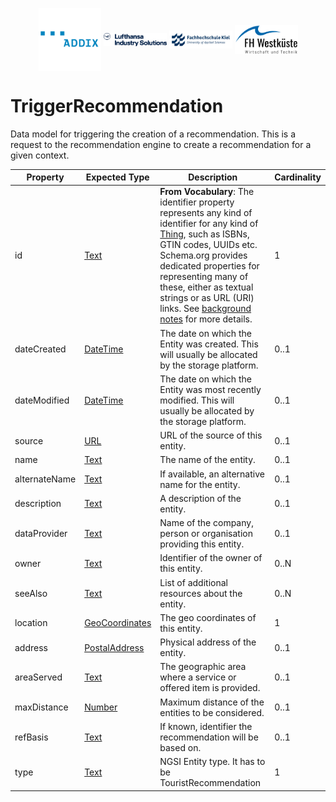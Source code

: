 <!-- Header Area begin --->
<p align="center">
  <img align="center" padding="50px" src="../../resources/addix.svg" width="20%" />
  <img align="center" src="../../resources/lhind.png" width="20%" />
  <img align="center" src="../../resources/fh-kiel.png" width="20%" />
  <img align="center" src="../../resources/fh-westkueste.svg" width="20%" />
</p>
<!-- Header Area end --->

# TriggerRecommendation

Data model for triggering the creation of a recommendation. This is a request to the recommendation engine to create a recommendation for a given context.

|Property|Expected Type|Description|Cardinality|
|---|---|---|---|
|id|<a href="https://schema.org/Text" target="_blank">Text</a>|**From Vocabulary**: The identifier property represents any kind of identifier for any kind of <a href="https://schema.org/Thing" target="_blank">Thing</a>, such as ISBNs, GTIN codes, UUIDs etc. Schema.org provides dedicated properties for representing many of these, either as textual strings or as URL (URI) links. See <a href="http://schema.org/docs/datamodel.html#identifierBg" target="_blank">background notes</a> for more details.|1|
|dateCreated|<a href="https://schema.org/DateTime" target="_blank">DateTime</a>|The date on which the Entity was created. This will usually be allocated by the storage platform.|0..1|
|dateModified|<a href="https://schema.org/DateTime" target="_blank">DateTime</a>|The date on which the Entity was most recently modified. This will usually be allocated by the storage platform.|0..1|
|source|<a href="https://schema.org/URL" target="_blank">URL</a>|URL of the source of this entity.|0..1|
|name|<a href="https://schema.org/Text" target="_blank">Text</a>|The name of the entity.|0..1|
|alternateName|<a href="https://schema.org/Text" target="_blank">Text</a>|If available, an alternative name for the entity.|0..1|
|description|<a href="https://schema.org/Text" target="_blank">Text</a>|A description of the entity.|0..1|
|dataProvider|<a href="https://schema.org/Text" target="_blank">Text</a>|Name of the company, person or organisation providing this entity.|0..1|
|owner|<a href="https://schema.org/Text" target="_blank">Text</a>|Identifier of the owner of this entity.|0..N|
|seeAlso|<a href="https://schema.org/Text" target="_blank">Text</a>|List of additional resources about the entity.|0..N|
|location|<a href="https://schema.org/GeoCoordinates" target="_blank">GeoCoordinates</a>|The geo coordinates of this entity.|1|
|address|<a href="https://schema.org/address" target="_blank">PostalAddress</a>|Physical address of the entity.|0..1|
|areaServed|<a href="https://schema.org/Text" target="_blank">Text</a>|The geographic area where a service or offered item is provided.|0..1|
|maxDistance|<a href="https://schema.org/Number" target="_blank">Number</a>|Maximum distance of the entities to be considered.|0..1|
|refBasis|<a href="https://schema.org/Text" target="_blank">Text</a>|If known, identifier the recommendation will be based on.|0..1|
|type|<a href="https://schema.org/Text" target="_blank">Text</a>|NGSI Entity type. It has to be TouristRecommendation|1|